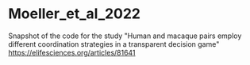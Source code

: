 # Moeller_et_al_2022
Snapshot of the code for the study "Human and macaque pairs employ different coordination strategies in a transparent decision game"
https://elifesciences.org/articles/81641
